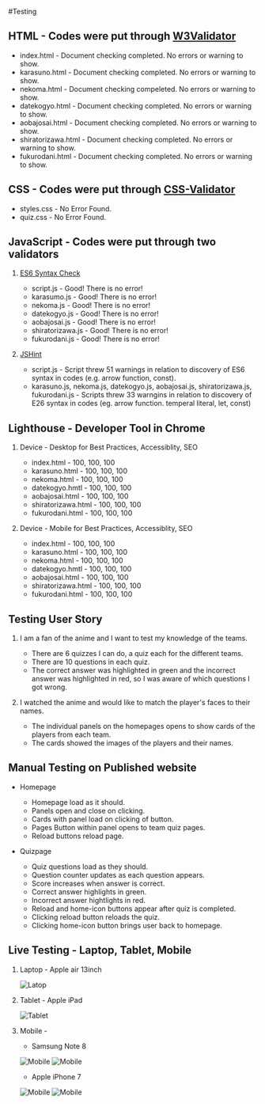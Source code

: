 #Testing 

## HTML - Codes were put through [W3Validator](https://validator.w3.org/)
* index.html - Document checking completed. No errors or warning to show.
* karasuno.html - Document checking completed. No errors or warning to show.
* nekoma.html - Document checking compeleted. No errors or warning to show.
* datekogyo.html - Document checking completed. No errors or warning to show. 
* aobajosai.html - Document checking completed. No errors or warning to show.
* shiratorizawa.html - Document checking completed. No errors or warning to show.
* fukurodani.html - Document checking completed. No errors or warning to show.

## CSS - Codes were put through [CSS-Validator](https://jigsaw.w3.org/css-validator/validator)
* styles.css - No Error Found.
* quiz.css - No Error Found.

## JavaScript - Codes were put through two validators 
1.  [ES6 Syntax Check](https://www.piliapp.com/syntax-check/es6/) 
    * script.js - Good! There is no error!
    * karasumo.js - Good! There is no error!
    * nekoma.js - Good! There is no error!
    * datekogyo.js - Good! There is no error!
    * aobajosai.js - Good! There is no error!
    * shiratorizawa.js - Good! There is no error!
    * fukurodani.js - Good! There is no error!

2. [JSHint](https://jshint.com/)
    * script.js - Script threw 51 warnings in relation to discovery of ES6 syntax in codes (e.g. arrow function, const). 
    * karasuno.js, nekoma.js, datekogyo.js, aobajosai.js, shiratorizawa.js, fukurodani.js - Scripts threw 33 warngins in relation to discovery of E26 syntax in codes (eg. arrow function. temperal literal, let, const)

## Lighthouse - Developer Tool in Chrome
1. Device - Desktop for Best Practices, Accessiblity, SEO
    * index.html - 100, 100, 100
    * karasuno.html - 100, 100, 100
    * nekoma.html - 100, 100, 100
    * datekogyo.hmtl - 100, 100, 100
    * aobajosai.html - 100, 100, 100
    * shiratorizawa.html - 100, 100, 100
    * fukurodani.html - 100, 100, 100

2. Device - Mobile for Best Practices, Accessiblity, SEO
    * index.html - 100, 100, 100
    * karasuno.html - 100, 100, 100
    * nekoma.html - 100, 100, 100
    * datekogyo.hmtl - 100, 100, 100
    * aobajosai.html - 100, 100, 100
    * shiratorizawa.html - 100, 100, 100
    * fukurodani.html - 100, 100, 100

## Testing User Story
1. I am a fan of the anime and I want to test my knowledge of the teams.
    * There are 6 quizzes I can do, a quiz each for the different teams. 
    * There are 10 questions in each quiz.
    * The correct answer was highlighted in green and the incorrect answer was highlighted in red, so I was aware of which questions I got wrong.

2. I watched the anime and would like to match the player's faces to their names. 
    * The individual panels on the homepages opens to show cards of the players from each team.
    * The cards showed the images of the players and their names.

## Manual Testing on Published website
* Homepage
    * Homepage load as it should. 
    * Panels open and close on clicking.
    * Cards with panel load on clicking of button.
    * Pages Button within panel opens to team quiz pages.
    * Reload buttons reload page.

* Quizpage 
    * Quiz questions load as they should.
    * Question counter updates as each question appears.
    * Score increases when answer is correct.
    * Correct answer highlights in green.
    * Incorrect answer hightlights in red.
    * Reload and home-icon buttons appear after quiz is completed.
    * Clicking reload button reloads the quiz.
    * Clicking home-icon button brings user back to homepage.

## Live Testing - Laptop, Tablet, Mobile
1. Laptop - Apple air 13inch 

    ![Latop](assets/images/readme-img/appleairlaptop13inch.JPG)

2. Tablet - Apple iPad

    ![Tablet](assets/images/readme-img/tablet-ipad.PNG)

3. Mobile - 
    * Samsung Note 8

    ![Mobile](assets/images/readme-img/mobile-samsungnote8.jpeg) ![Mobile](assets/images/readme-img/mobile-samsungnote8-quiz.jpeg)

    * Apple iPhone 7 

    ![Mobile](assets/images/readme-img/haikyuu-mobile-iPhone7.jpeg) ![Mobile](assets/images/readme-img/haikyuu-mobile-iphone7-card.jpeg)

